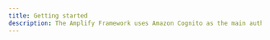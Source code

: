 ```yaml
---
title: Getting started
description: The Amplify Framework uses Amazon Cognito as the main authentication provider. Learn how to handle user registration, authentication, account recovery & other operations.
---
```


<inline-fragment platform="js" src="/fragments/js/getting-started.md"></inline-fragment>
<inline-fragment platform="ios" src="~/lib/auth/fragments/native_common/getting_started/common.md"></inline-fragment>
<inline-fragment platform="android" src="~/lib/auth/fragments/native_common/getting_started/common.md"></inline-fragment>
